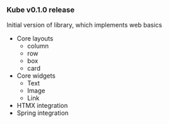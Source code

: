 ### Kube v0.1.0 release

Initial version of library, which implements web basics
- Core layouts
  - column
  - row
  - box
  - card
- Core widgets
  - Text
  - Image
  - Link
- HTMX integration
- Spring integration
